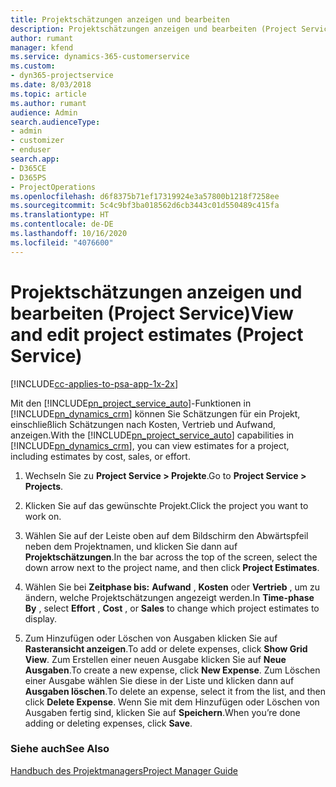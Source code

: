 ```yaml
---
title: Projektschätzungen anzeigen und bearbeiten
description: Projektschätzungen anzeigen und bearbeiten (Project Service)
author: rumant
manager: kfend
ms.service: dynamics-365-customerservice
ms.custom:
- dyn365-projectservice
ms.date: 8/03/2018
ms.topic: article
ms.author: rumant
audience: Admin
search.audienceType:
- admin
- customizer
- enduser
search.app:
- D365CE
- D365PS
- ProjectOperations
ms.openlocfilehash: d6f8375b71ef17319924e3a57800b1218f7258ee
ms.sourcegitcommit: 5c4c9bf3ba018562d6cb3443c01d550489c415fa
ms.translationtype: HT
ms.contentlocale: de-DE
ms.lasthandoff: 10/16/2020
ms.locfileid: "4076600"
---
```

# <a name="view-and-edit-project-estimates-project-service"></a><span data-ttu-id="00b20-103">Projektschätzungen anzeigen und bearbeiten (Project Service)</span><span class="sxs-lookup"><span data-stu-id="00b20-103">View and edit project estimates (Project Service)</span></span>

[!INCLUDE[cc-applies-to-psa-app-1x-2x](../includes/cc-applies-to-psa-app-1x-2x.md)]

<span data-ttu-id="00b20-104">Mit den [!INCLUDE[pn_project_service_auto](../includes/pn-project-service-auto.md)]-Funktionen in [!INCLUDE[pn_dynamics_crm](../includes/pn-dynamics-crm.md)] können Sie Schätzungen für ein Projekt, einschließlich Schätzungen nach Kosten, Vertrieb und Aufwand, anzeigen.</span><span class="sxs-lookup"><span data-stu-id="00b20-104">With the [!INCLUDE[pn_project_service_auto](../includes/pn-project-service-auto.md)] capabilities in [!INCLUDE[pn_dynamics_crm](../includes/pn-dynamics-crm.md)], you can view estimates for a project, including estimates by cost, sales, or effort.</span></span>  
  
1.  <span data-ttu-id="00b20-105">Wechseln Sie zu **Project Service > Projekte**.</span><span class="sxs-lookup"><span data-stu-id="00b20-105">Go to **Project Service > Projects**.</span></span>  
  
2.  <span data-ttu-id="00b20-106">Klicken Sie auf das gewünschte Projekt.</span><span class="sxs-lookup"><span data-stu-id="00b20-106">Click the project you want to work on.</span></span>  
  
3.  <span data-ttu-id="00b20-107">Wählen Sie auf der Leiste oben auf dem Bildschirm den Abwärtspfeil neben dem Projektnamen, und klicken Sie dann auf **Projektschätzungen**.</span><span class="sxs-lookup"><span data-stu-id="00b20-107">In the bar across the top of the screen, select the down arrow next to the project name, and then click **Project Estimates**.</span></span>  
  
4.  <span data-ttu-id="00b20-108">Wählen Sie bei **Zeitphase bis:** **Aufwand** , **Kosten** oder **Vertrieb** , um zu ändern, welche Projektschätzungen angezeigt werden.</span><span class="sxs-lookup"><span data-stu-id="00b20-108">In **Time-phase By** , select **Effort** , **Cost** , or **Sales** to change which project estimates to display.</span></span>  
  
5.  <span data-ttu-id="00b20-109">Zum Hinzufügen oder Löschen von Ausgaben klicken Sie auf **Rasteransicht anzeigen**.</span><span class="sxs-lookup"><span data-stu-id="00b20-109">To add or delete expenses, click **Show Grid View**.</span></span> <span data-ttu-id="00b20-110">Zum Erstellen einer neuen Ausgabe klicken Sie auf **Neue Ausgaben**.</span><span class="sxs-lookup"><span data-stu-id="00b20-110">To create a new expense, click **New Expense**.</span></span> <span data-ttu-id="00b20-111">Zum Löschen einer Ausgabe wählen Sie diese in der Liste und klicken dann auf **Ausgaben löschen**.</span><span class="sxs-lookup"><span data-stu-id="00b20-111">To delete an expense, select it from the list, and then click **Delete Expense**.</span></span> <span data-ttu-id="00b20-112">Wenn Sie mit dem Hinzufügen oder Löschen von Ausgaben fertig sind, klicken Sie auf **Speichern**.</span><span class="sxs-lookup"><span data-stu-id="00b20-112">When you’re done adding or deleting expenses, click **Save**.</span></span>  
  
### <a name="see-also"></a><span data-ttu-id="00b20-113">Siehe auch</span><span class="sxs-lookup"><span data-stu-id="00b20-113">See Also</span></span>  
 [<span data-ttu-id="00b20-114">Handbuch des Projektmanagers</span><span class="sxs-lookup"><span data-stu-id="00b20-114">Project Manager Guide</span></span>](../psa/project-manager-guide.md)
